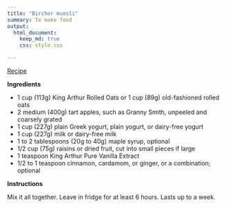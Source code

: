 ```yaml
---
title: "Bircher muesli"
summary: To make food
output:
  html_document:
    keep_md: true
    css: style.css

---
```


[Recipe](https://www.kingarthurbaking.com/recipes/bircher-muesli-creamy-overnight-oats-recipe)


**Ingredients**

- 1 cup (113g) King Arthur Rolled Oats or 1 cup (89g) old-fashioned rolled oats
- 2 medium (400g) tart apples, such as Granny Smith, unpeeled and coarsely grated
- 1 cup (227g) plain Greek yogurt, plain yogurt, or dairy-free yogurt
- 1 cup (227g) milk or dairy-free milk
- 1 to 2 tablespoons (20g to 40g) maple syrup, optional
- 1/2 cup (75g) raisins or dried fruit, cut into small pieces if large
- 1 teaspoon King Arthur Pure Vanilla Extract
- 1/2 to 1 teaspoon cinnamon, cardamom, or ginger, or a combination; optional




**Instructions**
 
Mix it all together. Leave in fridge for at least 6 hours. Lasts up to a week.
